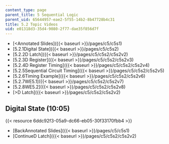 ```yaml
---
content_type: page
parent_title: 5 Sequential Logic
parent_uid: 65644957-eae2-5f55-14b2-8b47728b4c31
title: 5.2 Topic Videos
uid: e01318d3-35d4-9080-2f77-dae35f856d7f
---
```


*   [<Annotated Slides]({{< baseurl >}}/pages/c5/c5s1)
*   [5.2.1Digital State]({{< baseurl >}}/pages/c5/c5s2)
*   [5.2.2D Latch]({{< baseurl >}}/pages/c5/c5s2/c5s2v2)
*   [5.2.3D Register]({{< baseurl >}}/pages/c5/c5s2/c5s2v3)
*   [5.2.4D Register Timing]({{< baseurl >}}/pages/c5/c5s2/c5s2v4)
*   [5.2.5Sequential Circuit Timing]({{< baseurl >}}/pages/c5/c5s2/c5s2v5)
*   [5.2.6Timing Example]({{< baseurl >}}/pages/c5/c5s2/c5s2v6)
*   [5.2.7WE5.1]({{< baseurl >}}/pages/c5/c5s2/c5s2v7)
*   [5.2.8WE5.2]({{< baseurl >}}/pages/c5/c5s2/c5s2v8)
*   [\>D Latch]({{< baseurl >}}/pages/c5/c5s2/c5s2v2)

Digital State (10:05)
---------------------

{{< resource 6ddc92f3-05a9-dc66-eb05-30f33170fbb4 >}}

*   [BackAnnotated Slides]({{< baseurl >}}/pages/c5/c5s1)
*   [ContinueD Latch]({{< baseurl >}}/pages/c5/c5s2/c5s2v2)